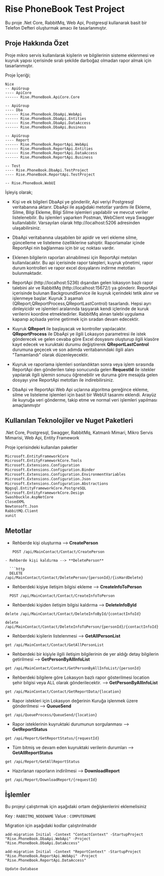 
# Rise PhoneBook Test Project

Bu proje .Net Core, RabbitMq, Web Api, Postgresql kullanarak basit bir Telefon Defteri oluşturmak amacı ile tasarlanmıştır.



## Proje Hakkında Özet

Proje mikro servis kullanılarak kişilerin ve bilgilerinin sisteme eklenmesi ve kuyruk yapısı içerisinde sıralı şekilde darboğaz olmadan rapor almak için tasarlanmıştır.

Proje İçeriği;
```
Nice
-- ApiGroup
---- ApiCore
------ Rise.PhoneBook.ApiCore.Core

-- ApiGroup
---- Dba
------ Rise.PhoneBook.DbaApi.WebApi
------ Rise.PhoneBook.DbaApi.Entities
------ Rise.PhoneBook.DbaApi.DataAccess
------ Rise.PhoneBook.DbaApi.Business

-- ApiGroup
---- Report
------ Rise.PhoneBook.ReportApi.WebApi
------ Rise.PhoneBook.ReportApi.Entities
------ Rise.PhoneBook.ReportApi.DataAccess
------ Rise.PhoneBook.ReportApi.Business

-- Test
---- Rise.PhoneBook.DbaApi.TestProject
---- Rise.PhoneBook.ReportApi.TestProject

-- Rise.PhoneBook.WebUI
```


İşleyiş olarak;
* Kişi ve ek bilgileri DbaApi ye gönderilir, Api veriyi Postgresql veritabanına aktarır. DbaApi ile aşağıdaki metotlar yardımı ile Ekleme, Silme, Bilgi Ekleme, Bilgi Silme işlemleri yapılabilir ve mevcut veriler listelenebilir. Bu işlemleri yaparken Postman, WebClient veya Swagger kullanılabilir. Varsayılan olarak   http://localhost:5206 adresinden ulaşabilirsiniz.

* DbaApi veritabanına ulaşabilen bir apidir ve veri ekleme silme, güncelleme ve listeleme özelliklerine sahiptir. Raporlamalar içinde ReportApi nin bağlanması için bir uç noktası vardır.

* Eklenen bilgilerin raporları alınabilmesi için ReportApi metoları kullanılacaktır. Bu api içerisinde rapor talepleri, kuyruk yönetimi, rapor durum kontrolleri ve rapor excel dosyalarını indirme metotları bulunmaktadır.

* ReportApi (http://localhost:5236) dışarıdan gelen lokasyon bazlı rapor talebini alır ve RabbitMq (http://localhost:15672/) ya gönderir. ReportApi içerisinde bulunan BackgroundService ile kuyruk içerindeki tetik alınır ve işlenmeye başlar. Kuyruk 3 aşamalı (QReport,QReportProcess,QReportLastControl) tasarlandı. Hepsi ayrı dinleyicidir ve işlemleri aralarında taşıyarak kendi içlerinde de kuruk verilerini koordine etmektedirler. RabbitMq alınan talebi uygulama kapanıp açılsada yerine getirmek için sıradan devam edecektir.

* Kuyruk **QReport** ile başlayacak ve kontroller yapılacaktır. **QReportProcess** ile DbaApi ye ilgili Lokasyon parametresi ile istek gönderecek ve gelen cevaba göre Excel dosyasını oluşturup ilgili klasöre kayıt edecek ve kuruktaki durumu değiştirerek **QReportLastControl** durumuna geçecek ve son adımda veritabanındaki ilgili alanı "Tamamlandı" olarak düzenleyecektir.

* Kuyruk ve raporlama işlemleri sonlandıktan sonra veya işlem sırasında ReportApi den gönderilen talep sonucunda gelen **RequestId** ile istekler yapılarak ilgili işlemin sonucu öğrenebilir ve duruma göre mesajda gelen dosyayı yine ReportApi metotları ile indirebilirsiniz.

* DbaApi ve ReportApi Web Api uçlarına algoritma gereğince ekleme, silme ve listeleme işlemleri için basit bir WebUI tasarımı eklendi.
Arayüz ile kuyruğa veri gönderme, takip etme ve normal veri işlemleri yapılması amaçlanmıştır

  
## Kullanılan Teknolojiler ve Nuget Paketleri 


.Net Core, Postgresql, Swagger, RabbitMq, Katmanlı Mimari, Mikro Servis Mimarisi, Web Api, Entity Framework


Proje içerisindeki kullanılan paketler

```bash
Microsoft.EntityFrameworkCore
Microsoft.EntityFrameworkCore.Tools
Microsoft.Extensions.Configuration
Microsoft.Extensions.Configuration.Binder
Microsoft.Extensions.Configuration.EnvironmentVariables
Microsoft.Extensions.Configuration.Json
Microsoft.Extensions.Configuration.Abstractions
Npgsql.EntityFrameworkCore.PostgreSQL
Microsoft.EntityFrameworkCore.Design
Swashbuckle.AspNetCore
ClosedXML
Newtonsoft.Json
RabbitMQ.Client
xunit
```

  
## Metotlar

- Rehberde kişi oluşturma --> **CreatePerson**

  ```http
  POST /api/MainContact/Contact/CreatePerson
```
- Rehberde kişi kaldırma --> **DeletePerson**

  ```http
  DELETE /api/MainContact/Contact/DeletePerson/{personId}/{isHardDelete}
```


- Rehberdeki kişiye iletişim bilgisi ekleme --> **CreateInfoToPerson**

```http
  POST /api/MainContact/Contact/CreateInfoToPerson
```

- Rehberdeki kişiden iletişim bilgisi kaldırma --> **DeleteInfoById**

```http
delete /api/MainContact/Contact/DeleteInfoById/{contactInfoId}
```

```http
delete /api/MainContact/Contact/DeleteInfoToPerson/{personId}/{contactInfoId}
```

- Rehberdeki kişilerin listelenmesi --> **GetAllPersonList**

```http
get /api/MainContact/Contact/GetAllPersonList
```

- Rehberdeki bir kişiyle ilgili iletişim bilgilerinin de yer aldığı detay bilgilerin getirilmesi --> **GetPersonByAllInfoList**

```http
get /api/MainContact/Contact/GetPersonByAllInfoList/{personId}
```

- Rehberdeki bilgilere göre Lokasyon bazlı rapor gösterilmesi
location şehir bilgisi veya ALL olarak gönderilecektir.
--> **GetPersonByAllInfoList**
```http
get /api/MainContact/Contact/GetReportData/{location}
```

- Rapor istekleri için Lokasyon değerinin Kuruğa işlenmek üzere gönderilmesi --> **QueueSend**

```http
get /api/QueueProcess/QueueSend/{location}
```

- Rapor isteklerinin kuyruktaki durumunun sorgulanması --> **GetReportStatus**
```http
get /api/Report/GetReportStatus/{requestId}
```

- Tüm bitmiş ve devam eden kuyruktaki verilerin durumları --> **GetAllReportStatus**
```http
get /api/Report/GetAllReportStatus
```

- Hazırlanan raporların indirilmesi --> **DownloadReport**
```http
get /api/Report/DownloadReport/{requestId}
```
## İşlemler

Bu projeyi çalıştırmak için aşağıdaki ortam değişkenlerini eklemelisiniz

Key : `RABBITMQ_NODENAME` Value : `COMPUTERNAME`

  
Migration için aşağıdaki kodlar çalıştırılmalıdır 

`add-migration Initial -Context "ContactContext" -StartupProject "Rise.PhoneBook.DbaApi.WebApi" -Project "Rise.PhoneBook.DbaApi.DataAccess"`

`add-migration Initial -Context "ReportContext" -StartupProject "Rise.PhoneBook.ReportApi.WebApi" -Project "Rise.PhoneBook.ReportApi.DataAccess"`

`Update-Database`

